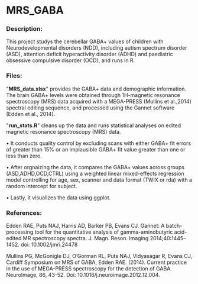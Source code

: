 # MRS_GABA

### Description:
This project studys the cerebellar GABA+ values of children with Neurodevelopmental disorders (NDD), including autism spectrum disorder (ASD), attention deficit hyperactivity disorder (ADHD) and paediatric obsessive compulsive disorder (OCD), and runs in R.

### Files:
"**MRS_data.xlsx**" provides the GABA+ data and demographic information. The brain GABA+ levels were obtained through 1H-magnetic resonance spectroscopy (MRS) data acquired with a MEGA-PRESS (Mullins et al.,2014) spectral editing sequence, and processed using the Gannet software (Edden et al., 2014). 

"**run_stats.R**" cleans up the data and runs statistical analyses on edited magnetic resonance spectroscopy (MRS) data. 

• It conducts quality control by excluding scans with either GABA+ fit errors of greater than 15% or an implausible GABA+ fit value greater than one or less than zero. 

• After orgnaizing the data, it compares the GABA+ values across groups (ASD,ADHD,OCD,CTRL) using a weighted linear mixed-effects regression model controlling for age, sex, scanner and data format (TWIX or rda) with a random intercept for subject.

• Lastly, it visualizes the data using ggplot.




### References:

Edden RAE, Puts NAJ, Harris AD, Barker PB, Evans CJ. Gannet: A batch-processing tool for the quantitative analysis of gamma-aminobutyric acid-edited MR spectroscopy spectra. J. Magn. Reson. Imaging 2014;40:1445–1452. doi: 10.1002/jmri.24478

Mullins PG, McGonigle DJ, O’Gorman RL, Puts NAJ, Vidyasagar R, Evans CJ, Cardiff Symposium on MRS
of GABA, Edden RAE. (2014). Current practice in the use of MEGA-PRESS spectroscopy for the detection of
GABA. NeuroImage, 86, 43-52. Doi: 10.1016/j.neuroimage.2012.12.004.
